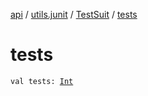 [api](../../index.md) / [utils.junit](../index.md) / [TestSuit](index.md) / [tests](./tests.md)

# tests

`val tests: `[`Int`](https://kotlinlang.org/api/latest/jvm/stdlib/kotlin/-int/index.html)